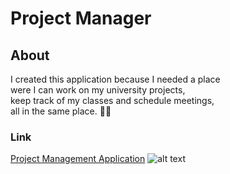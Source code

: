 # Project Manager

## About

I created this application because I needed a place <br />were I can work on my university projects,<br />
keep track of my classes and schedule meetings, <br />all in the same place. 🧑‍🏫

### Link

[Project Management Application](https://danielratmiroff.github.io/project-management/) 
![alt text](https://q-static.ninox.com/images/redesign-2020/icon-link.svg "Project Manager")
